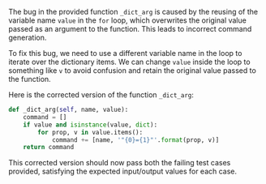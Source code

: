 The bug in the provided function `_dict_arg` is caused by the reusing of the variable name `value` in the `for` loop, which overwrites the original value passed as an argument to the function. This leads to incorrect command generation.

To fix this bug, we need to use a different variable name in the loop to iterate over the dictionary items. We can change `value` inside the loop to something like `v` to avoid confusion and retain the original value passed to the function.

Here is the corrected version of the function `_dict_arg`:

```python
def _dict_arg(self, name, value):
    command = []
    if value and isinstance(value, dict):
        for prop, v in value.items():
            command += [name, '"{0}={1}"'.format(prop, v)]
    return command
```

This corrected version should now pass both the failing test cases provided, satisfying the expected input/output values for each case.